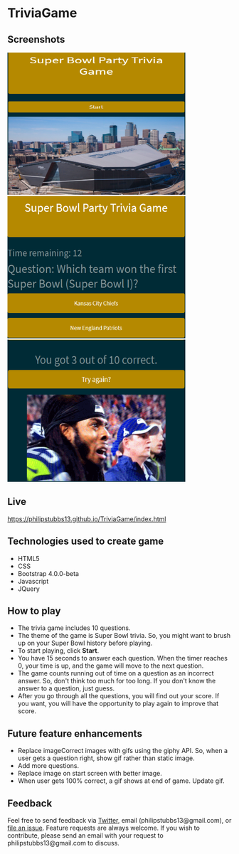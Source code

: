 # TriviaGame

## Screenshots
<img src="assets/images/trivia1.png" alt="Super Bowl Trivia Game start screen" width="400px" height="320px">
<img src="assets/images/trivia2.png" alt="Super Bowl Trivia Game question screen" width="400px" height="320px">
<img src="assets/images/trivia3.png" alt="Super Bowl Trivia Game game over screen" width="400px" height="320px">

## Live
<a href="https://philipstubbs13.github.io/TriviaGame/index.html" target="_blank">https://philipstubbs13.github.io/TriviaGame/index.html</a>

## Technologies used to create game
* HTML5
* CSS
* Bootstrap 4.0.0-beta
* Javascript
* JQuery

## How to play
<ul>
	<li>The trivia game includes 10 questions.</li>
	<li>The theme of the game is Super Bowl trivia. So, you might want to brush up on your Super Bowl history before playing.</li>
	<li>To start playing, click <b>Start</b>.</li>
	<li>You have 15 seconds to answer each question. When the timer reaches 0, your time is up, and the game will move to the next question.</li>
	<li>The game counts running out of time on a question as an incorrect answer. So, don't think too much for too long. If you don't know the answer to a question, just guess.</li>
	<li>After you go through all the questions, you will find out your score. If you want, you will have the opportunity to play again to improve that score.</li>
</ul>

## Future feature enhancements 
<ul>
	<li>Replace imageCorrect images with gifs using the giphy API. So, when a user gets a question right, show gif rather than static image.</li>
	<li>Add more questions.</li>
	<li>Replace image on start screen with better image.</li>
	<li>When user gets 100% correct, a gif shows at end of game. Update gif.</li>
</ul>


## Feedback
<p>Feel free to send feedback via <a href="https://twitter.com/iamPhilStubbs" target="_blank">Twitter</a>, email (philipstubbs13@gmail.com), or <a href="https://github.com/philipstubbs13/TriviaGame/issues/" target="_blank">file an issue</a>. Feature requests are always welcome. If you wish to contribute, please send an email with your request to philipstubbs13@gmail.com to discuss.</p>






